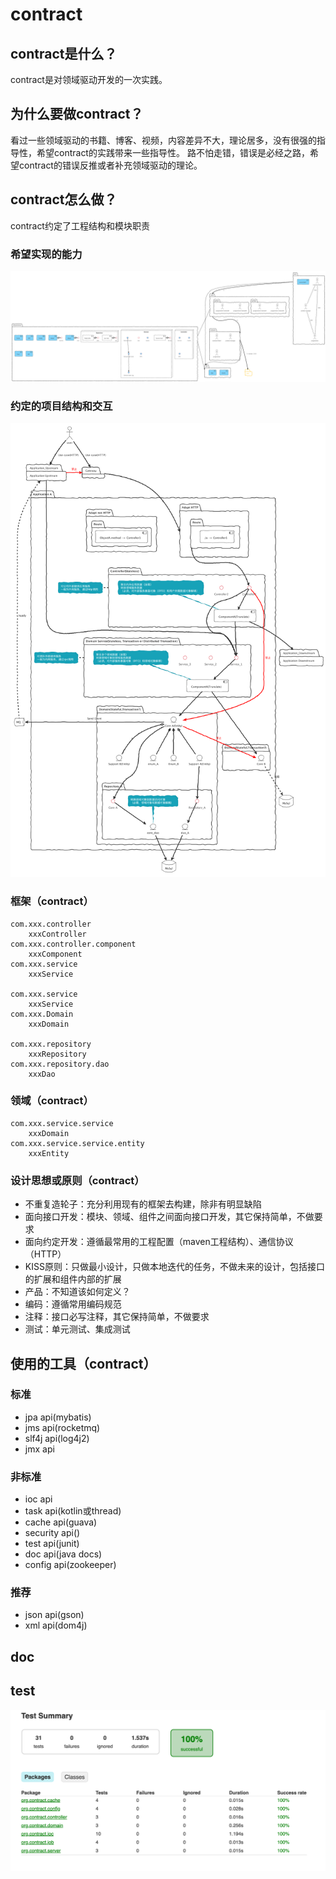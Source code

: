 # contract

## contract是什么？
contract是对领域驱动开发的一次实践。

## 为什么要做contract？
看过一些领域驱动的书籍、博客、视频，内容差异不大，理论居多，没有很强的指导性，希望contract的实践带来一些指导性。
路不怕走错，错误是必经之路，希望contract的错误反推或者补充领域驱动的理论。

## contract怎么做？
contract约定了工程结构和模块职责

### 希望实现的能力
<img src="Ability.png">

### 约定的项目结构和交互
<img src="Activity.png">

### 框架（contract）
```
com.xxx.controller
    xxxController
com.xxx.controller.component
    xxxComponent
com.xxx.service
    xxxService
    
com.xxx.service
    xxxService
com.xxx.Domain
    xxxDomain
    
com.xxx.repository
    xxxRepository
com.xxx.repository.dao
    xxxDao
``` 

### 领域（contract）
```
com.xxx.service.service
    xxxDomain
com.xxx.service.service.entity
    xxxEntity
```

### 设计思想或原则（contract）
* 不重复造轮子：充分利用现有的框架去构建，除非有明显缺陷
* 面向接口开发：模块、领域、组件之间面向接口开发，其它保持简单，不做要求
* 面向约定开发：遵循最常用的工程配置（maven工程结构）、通信协议（HTTP）
* KISS原则：只做最小设计，只做本地迭代的任务，不做未来的设计，包括接口的扩展和组件内部的扩展
* 产品：不知道该如何定义？
* 编码：遵循常用编码规范
* 注释：接口必写注释，其它保持简单，不做要求
* 测试：单元测试、集成测试

## 使用的工具（contract）

### 标准
* jpa api(mybatis)
* jms api(rocketmq)
* slf4j api(log4j2)
* jmx api

### 非标准
* ioc api
* task api(kotlin或thread)
* cache api(guava)
* security api()
* test api(junit)
* doc api(java docs)
* config api(zookeeper)

### 推荐
* json api(gson)
* xml api(dom4j)

## doc


## test
![test](reports/img.png)